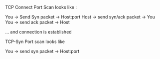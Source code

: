 TCP Connect Port Scan looks like :

You -> Send Syn packet -> Host:port Host -> send syn/ack packet -> You You -> send ack packet -> Host

... and connection is established

TCP-Syn Port scan looks like

You -> send syn packet -> Host:port
